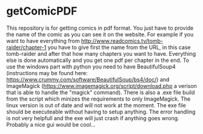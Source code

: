 # getComicPDF
This repository is for getting comics in pdf format. You just have to provide the name of the comic as you can see it on the website. For example if you want to have everything from http://www.readcomics.tv/tomb-raider/chapter-1 you have to give first the name from the URL, in this case  tomb-raider and after that how many chapters you want to have. Everything else is done automatically and you get one pdf per chapter in the end.
To use the windows part with python you need to have BeautifulSoup4 (instructions may be found here: https://www.crummy.com/software/BeautifulSoup/bs4/doc/) and ImageMagick (https://www.imagemagick.org/script/download.php a verison that is able to handle the "magick" command). There is also a .exe file build from the script which minizes the requirements to only ImageMagick.
 The linux version is out of date and will not work at the moment.
The exe file should be executeable without having to setup anything. The error handling is not very helpfull and the exe will just crash if anything goes wrong. Probably a nice gui would be cool...
